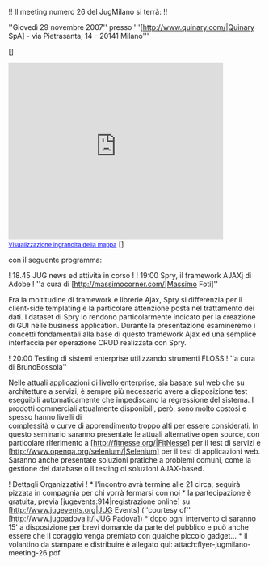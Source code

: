 !! Il meeting numero 26 del JugMilano si terrà: !!

''Giovedì 29 novembre 2007''
presso '''[http://www.quinary.com/|Quinary SpA] - via Pietrasanta, 14 - 20141 Milano'''

[<html>]
<iframe width="425" height="350" frameborder="0" scrolling="no" marginheight="0" marginwidth="0" src="http://maps.google.com/maps?f=q&hl=it&geocode=&time=&date=&ttype=&q=quinary,+milano&ie=UTF8&z=13&iwloc=A&om=1&cid=45443784,9196498,4390943297520712936&ll=45.461575,9.204826&output=embed&s=AARTsJrqO3WcED47mRlyhhcapyqRETReFQ"></iframe><br /><small><a href="http://maps.google.com/maps?f=q&hl=it&geocode=&time=&date=&ttype=&q=quinary,+milano&ie=UTF8&z=13&iwloc=A&om=1&cid=45443784,9196498,4390943297520712936&ll=45.461575,9.204826&source=embed" style="color:#0000FF;text-align:left">Visualizzazione ingrandita della mappa</a></small>
[</html>]

con il seguente programma:

! 18.45 JUG news ed attività in corso !
! 19:00 Spry, il framework AJAXj di Adobe !
''a cura di [http://massimocorner.com/|Massimo Foti]''

Fra la moltitudine di framework e librerie Ajax, Spry si differenzia per il client-side templating e la particolare attenzione posta nel trattamento dei dati. I dataset di Spry lo rendono particolarmente indicato per la creazione di GUI nelle business application.
Durante la presentazione esamineremo i concetti fondamentali alla base di questo framework Ajax ed una semplice interfaccia per operazione CRUD realizzata con Spry.

! 20:00 Testing di sistemi enterprise utilizzando strumenti FLOSS !
''a cura di BrunoBossola''

Nelle attuali applicazioni di livello enterprise, sia basate sul web che su architetture a servizi, è sempre più necessario avere a disposizione test eseguibili automaticamente che impediscano la regressione del sistema. I prodotti commerciali attualmente disponibili, però, sono molto costosi e spesso hanno livelli di  
complessità o curve di apprendimento troppo alti per essere considerati.
In questo seminario saranno presentate le attuali alternative open source, con particolare riferimento a [http://fitnesse.org/|FitNesse] per il test di servizi e [http://www.openqa.org/selenium/|Selenium] per il test di applicazioni web. Saranno anche  presentate soluzioni pratiche a problemi comuni, come la gestione  del database o il testing di soluzioni AJAX-based.

! Dettagli Organizzativi !
	* l'incontro avrà termine alle 21 circa; seguirà pizzata in compagnia per chi vorrà fermarsi con noi
	* la partecipazione è gratuita, previa [jugevents:914|registrazione online] su [http://www.jugevents.org|JUG Events] (''courtesy of'' [http://www.jugpadova.it/|JUG Padova])
	* dopo ogni intervento ci saranno 15' a disposizione per brevi domande da parte del pubblico e può anche essere che il coraggio venga premiato con qualche piccolo gadget...
	* il volantino da stampare e distribuire è allegato qui: attach:flyer-jugmilano-meeting-26.pdf

